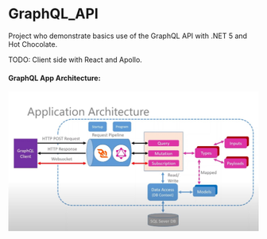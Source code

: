 # GraphQL_API

Project who demonstrate basics use of the GraphQL API with .NET 5 and Hot Chocolate.

TODO: Client side with React and Apollo.

#### GraphQL App Architecture:

![GraphQL App Architecture](https://raw.githubusercontent.com/iltodbul/GraphQL_API/master/GraphQl%20App%20Architecture.jpg)
